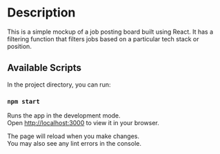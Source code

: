 # Description

This is a simple mockup of a job posting board built using React. It has a filtering function that filters jobs based on a particular tech stack or position.

## Available Scripts

In the project directory, you can run:

### `npm start`

Runs the app in the development mode.\
Open [http://localhost:3000](http://localhost:3000) to view it in your browser.

The page will reload when you make changes.\
You may also see any lint errors in the console.



